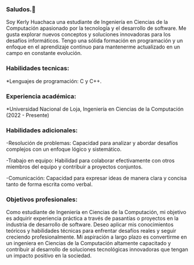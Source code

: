 ### Saludos.👋 
Soy Kerly Huachaca una estudiante de Ingeniería en Ciencias de la Computación apasionado por la tecnología y el desarrollo de software. Me gusta explorar nuevos conceptos y soluciones innovadoras para los desafíos informáticos. Tengo una sólida formación en programación y un enfoque en el aprendizaje continuo para mantenerme actualizado en un campo en constante evolución.



### Habilidades tecnicas:
*Lenguajes de programación: C y C++.
    
    
### Experiencia académica:
*Universidad Nacional de Loja, Ingeniería en Ciencias de la Computación (2022 - Presente)
### Habilidades adicionales:

-Resolución de problemas: Capacidad para analizar y abordar desafíos complejos con un enfoque lógico y sistemático.

-Trabajo en equipo: Habilidad para colaborar efectivamente con otros miembros del equipo y contribuir a proyectos conjuntos.

-Comunicación: Capacidad para expresar ideas de manera clara y concisa tanto de forma escrita como verbal.

### Objetivos profesionales:
Como estudiante de Ingeniería en Ciencias de la Computación, mi objetivo es adquirir experiencia práctica a través de pasantías o proyectos en la industria de desarrollo de software. Deseo aplicar mis conocimientos teóricos y habilidades técnicas para enfrentar desafíos reales y seguir creciendo profesionalmente. Mi aspiración a largo plazo es convertirme en un ingeniera en Ciencias de la Computación altamente capacitado y contribuir al desarrollo de soluciones tecnológicas innovadoras que tengan un impacto positivo en la sociedad.

<!--
**KerlyHS/KerlyHS** is a ✨ _special_ ✨ repository because its `README.md` (this file) appears on your GitHub profile.


Here are some ideas to get you started:

- 🔭 I’m currently working on ...
- 🌱 I’m currently learning ...
- 👯 I’m looking to collaborate on ...
- 🤔 I’m looking for help with ...
- 💬 Ask me about ...
- 📫 How to reach me: ...
- 😄 Pronouns: ...
- ⚡ Fun fact: ...
-->
